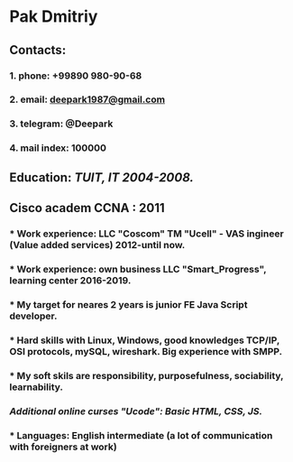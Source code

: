 # Pak Dmitriy

## Contacts:
### 1. phone: +99890 980-90-68 
### 2. email: deepark1987@gmail.com  
### 3. telegram: @Deepark
### 4. mail index: 100000
## Education: ***TUIT, IT 2004-2008.***
## Cisco academ CCNA : 2011
### * Work experience: LLC "Coscom" TM "Ucell" - VAS ingineer (Value added services) 2012-until now.
### * Work experience: own business LLC "Smart_Progress", learning center 2016-2019.
### * My target for neares 2 years is junior FE Java Script developer.
### * Hard skills with Linux, Windows, good knowledges TCP/IP, OSI protocols, mySQL, wireshark. Big experience with SMPP.
### * My soft skils are responsibility, purposefulness, sociability, learnability. 

### ***Additional online curses "Ucode": Basic HTML, CSS, JS.***

### * Languages: English intermediate (a lot of communication with foreigners at work)
